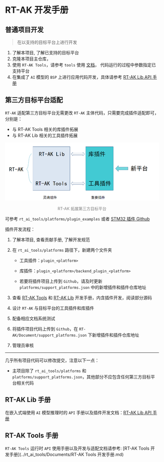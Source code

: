 # RT-AK 开发手册

## 普通项目开发

> 在以支持的目标平台上进行开发

1. 了解本项目, 了解已支持的目标平台
3. 克隆本项目主仓库，
4. 使用 `RT-AK Tools`，请参考 `tools` 使用 [文档](../rt_ai_tools/README.md)， 代码运行的过程中参数指定已支持平台
5. 在集成了 `AI` 模型的 `BSP` 上进行应用代码开发，具体请参考 [RT-AK Lib API 手册](../rt_ai_lib/readme.md)

## 第三方目标平台适配

`RT-AK` 适配第三方目标平台无需更改 `RT-AK` 主体代码，只需要完成插件适配即可，分别是：

- 与 RT-AK Tools 相关的库插件拓展
- 与 RT-AK Lib 相关的工具插件拓展

![使用第三方目标平台插件](./imgs/20210331173329.png)

<center><font size=2 color="gray">RT-AK 拓展第三方目标平台</font></center>

可参考 `rt_ai_tools/platforms/plugin_examples` 或者 [STM32 插件 Github](https://github.com/RT-Thread/RT-AK-plugin-stm32)

插件开发流程：

1. 了解本项目, 查看贡献手册, 了解开发规范

2. 在 `rt_ai_tools/platforms` 路径下，新建两个文件夹

   - 工具插件：`plugin_<platform>`
   - 库插件：`plugin_<platform>/backend_plugin_<platform>`

   - 若要将插件项目上传到 `Github`，请及时更新 `platforms/support_platforms.json` 中的新增插件和插件仓库地址

3. 查看 [RT-AK Tools](https://github.com/RT-Thread/RT-AK/blob/main/RT-AK/rt_ai_tools/Documents/RT-AK%20Tools%20%E5%BC%80%E5%8F%91%E6%89%8B%E5%86%8C.md) 和 [RT-AK Lib](https://github.com/RT-Thread/RT-AK/blob/main/RT-AK/rt_ai_lib/readme.md) 开发手册，内含插件开发，阅读部分源码

4. 设计 `RT-AK` 与目标平台的工具插件和库插件

5. 配备相应文档系统测试

6. 将插件项目代码上传到 `Github`，在 `RT-AK/Document/support_platforms.json` 下新增插件和插件仓库地址

7. 管理员审核

---

几乎所有项目代码可以修改提交，注意以下一点：

- 主项目除了 `rt_ai_tools/platforms` 和 `platforms/support_platforms.json`，其他部分不应包含任何第三方目标平台相关代码

## RT-AK Lib 手册

在嵌入式端使用 `AI` 模型推理时的 `API` 手册以及插件开发文档：[RT-AK Lib API 手册](../rt_ai_lib/readme.md)

## RT-AK Tools 手册

`RT-AK Tools` 运行时 `API` 使用手册以及开发与适配文档请参考: [RT-AK Tools 开发手册](../rt_ai_tools/Documents/RT-AK Tools 开发手册.md)

